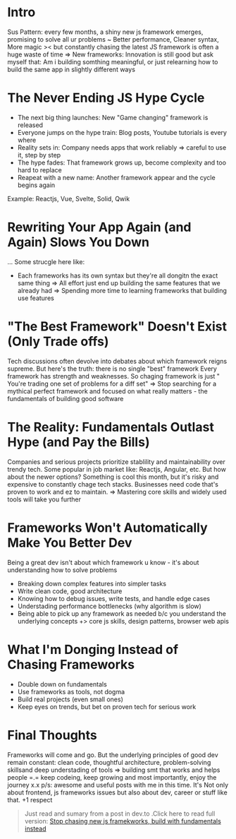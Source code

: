 # Intro
Sus Pattern: every few months, a shiny new js framework emerges, promising  to solve all ur problems ~ Better performance, Cleaner syntax, More magic >< but constantly chasing the latest JS framework is often a huge waste of time
=> New frameworks: Innovation is still good but ask myself that: Am i building somthing meaningful, or just relearning how to build the same app in slightly different ways

# The Never Ending JS Hype Cycle
- The next big thing launches: New "Game changing" framework is released
- Everyone jumps on the hype train: Blog posts, Youtube tutorials is every where
- Reality sets in: Company needs apps that work reliably => careful to use it, step by step
- The hype fades: That framework grows up, become complexity and too hard to replace 
- Reapeat with a new name: Another framework appear and the cycle begins again

Example: Reactjs, Vue, Svelte, Solid, Qwik

# Rewriting Your App Again (and Again) Slows You Down
... Some strucgle here like:
- Each frameworks has its own syntax but they're all dongitn the exact same thing
=> All effort just end up building the same features that we already had
=> Spending more time to learning frameworks that building use features

# "The Best Framework" Doesn't Exist (Only Trade offs)
Tech discussions often devolve into debates about which framework reigns supreme. But here's the truth: there is no single "best" framework
Every framework has strength and weaknesses. So chaging framework is just " You're trading one set of problems for a diff set"
=> Stop searching for a mythical perfect framework and focused on what really matters - the fundamentals of building good software

# The Reality: Fundamentals Outlast Hype (and Pay the Bills)
Companies and serious projects prioritize stablility and maintainability over trendy tech. 
Some popular in job market like: Reactjs, Angular, etc. But how about the newer options? Something is cool this month, but it's risky and expensive to constantly chage tech stacks. Businesses need code that's proven to work and ez to maintain.
=> Mastering core skills and widely used tools will take you further

# Frameworks Won't Automatically Make You Better Dev
Being a great dev isn't about which framework u know - it's about understanding how to solve problems
- Breaking down complex features into simpler tasks
- Write clean code, good architecture
- Knowing how to debug issues, write tests, and handle edge cases
- Understading performance bottlenecks (why algorithm is slow)
- Being able to pick up any framework as needed b/c you understand the underlying concepts
+> core js skills, design patterns, browser web apis

# What I'm Donging Instead of Chasing Frameworks
- Double down on fundamentals
- Use frameworks as tools, not dogma
- Build real projects (even small ones)
- Keep eyes on trends, but bet on proven tech for serious work

# Final Thoughts
Frameworks will come and go. But the underlying principles of good dev remain constant: clean code, thoughtful architecture, problem-solving skillsand deep understading of tools
=> building smt that works and helps people
=.= keep codeing, keep growing and most importantly, enjoy the journey 
x.x p/s: awesome and useful posts with me in this time. It's Not only about frontend, js frameworks issues but also about dev, career or stuff like that. +1 respect

> Just read and sumary from a post in dev.to .Click here to read full version: [Stop chasing new js framekworks, build with fundamentals instead](https://dev.to/mattlewandowski93/stop-chasing-new-javascript-frameworks-build-with-fundamentals-instead-1lni) 